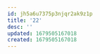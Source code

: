 ```yaml
---
id: jh5a6u7375p3njqr2ak9z1p
title: '22'
desc: ''
updated: 1679505167018
created: 1679505167018
---
```

